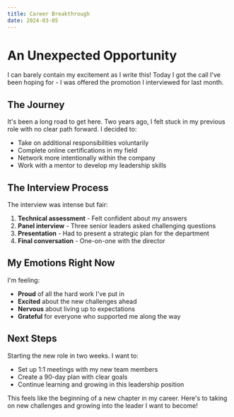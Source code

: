 ```yaml
---
title: Career Breakthrough
date: 2024-03-05
---
```


# An Unexpected Opportunity

I can barely contain my excitement as I write this! Today I got the call I've been hoping for - I was offered the promotion I interviewed for last month.

## The Journey

It's been a long road to get here. Two years ago, I felt stuck in my previous role with no clear path forward. I decided to:

- Take on additional responsibilities voluntarily
- Complete online certifications in my field
- Network more intentionally within the company
- Work with a mentor to develop my leadership skills

## The Interview Process

The interview was intense but fair:

1. **Technical assessment** - Felt confident about my answers
2. **Panel interview** - Three senior leaders asked challenging questions
3. **Presentation** - Had to present a strategic plan for the department
4. **Final conversation** - One-on-one with the director

## My Emotions Right Now

I'm feeling:

- **Proud** of all the hard work I've put in
- **Excited** about the new challenges ahead
- **Nervous** about living up to expectations
- **Grateful** for everyone who supported me along the way

## Next Steps

Starting the new role in two weeks. I want to:

- Set up 1:1 meetings with my new team members
- Create a 90-day plan with clear goals
- Continue learning and growing in this leadership position

This feels like the beginning of a new chapter in my career. Here's to taking on new challenges and growing into the leader I want to become!
